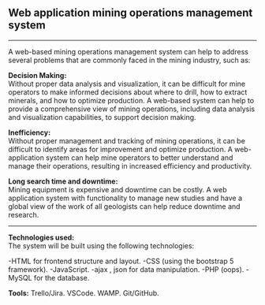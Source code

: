 ## Web application mining operations management system   
***********************************************************************************
A web-based mining operations management system can help to address several problems that are commonly faced in the mining industry, such as:

**Decision Making:**  
Without proper data analysis and visualization, it can be difficult for mine operators to make informed decisions about where to drill, how to extract minerals, and   how to optimize production. A web-based system can help to provide a comprehensive view of mining operations, including data analysis and visualization capabilities,   to support decision making.  

**Inefficiency:**  
Without proper management and tracking of mining operations, it can be difficult to identify areas for improvement and optimize production. A web-application system   can help mine operators to better understand and manage their operations, resulting in increased efficiency and productivity. 

**Long search time and downtime:**  
Mining equipment is expensive and downtime can be costly. A web application system with functionality to manage new studies and have a global view of the work of all   geologists can help reduce downtime and research.  

****************************************************
**Technologies used:**  
The system will be built using the following technologies:  

-HTML for frontend structure and layout.
-CSS (using the bootstrap 5 framework).
-JavaScript.
-ajax , json for data manipulation.
-PHP (oops).
-MySQL for the database.

**Tools:**
Trello/Jira.
VSCode.
WAMP.
Git/GitHub.
